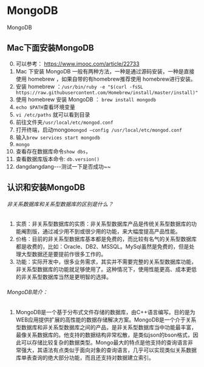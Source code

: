 # MongoDB
MongoDB

## Mac下面安装MongoDB
0. 可以参考： https://www.imooc.com/article/22733
1. Mac 下安装 MongoDB 一般有两种方法，一种是通过源码安装，一种是直接使用 homebrew ，如果自带的有homebrew推荐使用 homebrew进行安装。
2. 安装 homebrew ：`/usr/bin/ruby -e "$(curl -fsSL https://raw.githubusercontent.com/Homebrew/install/master/install)"`
3. 使用 homebrew 安装 MongoDB ：
`brew install mongodb`
4. `echo $PATH`查看环境变量
5. `vi /etc/paths` 就可以看到目录
6. 前往文件夹`/usr/local/etc/mongod.conf`
7. 打开终端，启动mongo`mongod —config /usr/local/etc/mongod.conf`
8. 输入`brew services start mongodb`
9. `mongo`
10. 查看存在数据库命令`show dbs`，
11. 查看数据库版本命令: `db.version()`
12. dangdangdang---测试一下是否成功~~







## 认识和安装MongoDB
###### 非关系数据库和关系型数据库的区别是什么？
  1. 实质：非关系型数据库的实质：非关系型数据库产品是传统关系型数据库的功能阉割版，通过减少用不到或很少用的功能，来大幅度提高产品性能。
  2. 价格：目前的非关系型数据库基本都是免费的，而比较有名气的关系型数据库都是收费的，比如：Oracle、DB2、MSSQL。MySql虽然是免费的，但是处理大型数据还是要提前作很多工作的。
  3. 功能：实际开发中，很多业务需求，其实并不需要完整的关系型数据库功能，非关系型数据库的功能就足够使用了。这种情况下，使用性能更高、成本更低的非关系型数据库当然是更明智的选择。
###### MongoDB简介：
  1. MongoDB是一个基于分布式文件存储的数据库，由C++语言编写。目的是为WEB应用提供扩展的高性能的数据存储解决方案。MongoDB是一个介于关系型数据库和非关系型数据库之间的产品，是非关系型数据库当中功能最丰富，最像关系数据库的。他支持的数据结构非常松散，是类似json的bson格式，因此可以存储比较复杂的数据类型。Mongo最大的特点是他支持的查询语言非常强大，其语法有点类似于面向对象的查询语言，几乎可以实现类似关系数据库单表查询的绝大部分功能，而且还支持对数据建立索引。
